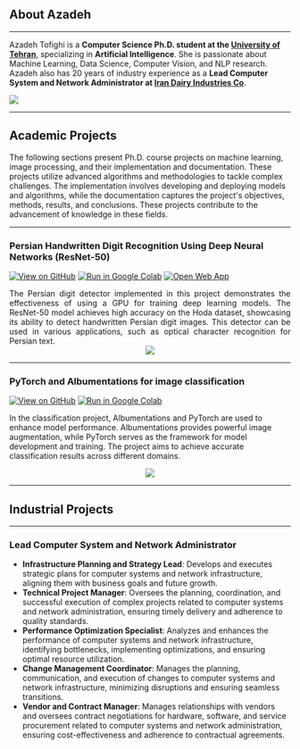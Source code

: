 ## About Azadeh
---
Azadeh Tofighi is a **Computer Science Ph.D. student at the [University of Tehran](https://ut.ac.ir/en)**, specializing in **Artificial Intelligence**. She is passionate about Machine Learning, Data Science, Computer Vision, and NLP research. Azadeh also has 20 years of industry experience as a **Lead Computer System and Network Administrator at [Iran Dairy Industries Co](https://pegahexport.com/)**. 

[![](https://img.shields.io/badge/LinkedIn-Connect%20with%20Azadeh-blue?logo=LinkedIn&style=social)](https://www.linkedin.com/in/aztofighi/)

---
## Academic Projects

The following sections present Ph.D. course projects on machine learning, image processing, and their implementation and documentation. These projects utilize advanced algorithms and methodologies to tackle complex challenges. The implementation involves developing and deploying models and algorithms, while the documentation captures the project's objectives, methods, results, and conclusions. These projects contribute to the advancement of knowledge in these fields.

---
### Persian Handwritten Digit Recognition Using Deep Neural Networks (ResNet-50)

[![View on GitHub](https://img.shields.io/badge/GitHub-View_on_GitHub-blue?logo=GitHub)](https://github.com/aztofighi/Persian_Handwritten_Recognition)  [![Run in Google Colab](https://img.shields.io/badge/Colab-Run_in_Google_Colab-blue?logo=Google&logoColor=FDBA18)](https://colab.research.google.com/github/aztofighi/Persian_Handwritten_Recognition/blob/main/Hoda_PyTorch_V1.ipynb) [![Open Web App](https://img.shields.io/badge/Replicate-Open_Web_App-blue?logo=Replicate)](https://replicate.com/aztofighi/persian-digit-detector)

<div style="text-align: justify">The Persian digit detector implemented in this project demonstrates the effectiveness of using a GPU for training deep learning models. The ResNet-50 model achieves high accuracy on the Hoda dataset, showcasing its ability to detect handwritten Persian digit images. This detector can be used in various applications, such as optical character recognition for Persian text.</div>

<center><img src="https://replicate.delivery/pbxt/Lp0mSeS28I0KfUpVvTQgLDG8Tp1jO6j2eyu3ZUlrbIu2wIGiA/out.png"/></center>

---
### PyTorch and Albumentations for image classification

[![View on GitHub](https://img.shields.io/badge/GitHub-View_on_GitHub-blue?logo=GitHub)](https://github.com/aztofighi/Image_Augmentation)  [![Run in Google Colab](https://img.shields.io/badge/Colab-Run_in_Google_Colab-blue?logo=Google&logoColor=FDBA18)](https://colab.research.google.com/github/aztofighi/Image_Augmentation/blob/main/Image_Augmentation_Using_Albumentations_for_Classification_Example_1.ipynb)


In the classification project, Albumentations and PyTorch are used to enhance model performance. Albumentations provides powerful image augmentation, while PyTorch serves as the framework for model development and training. The project aims to achieve accurate classification results across different domains.

<center><img src="https://i.imgur.com/cUtr14i.png"/></center>

---
## Industrial Projects

---
### Lead Computer System and Network Administrator
 
* **Infrastructure Planning and Strategy Lead**: Develops and executes strategic plans for computer systems and network infrastructure, aligning them with business goals and future growth.
* **Technical Project Manager**: Oversees the planning, coordination, and successful execution of complex projects related to computer systems and network administration, ensuring timely delivery and adherence to quality standards.
* **Performance Optimization Specialist**: Analyzes and enhances the performance of computer systems and network infrastructure, identifying bottlenecks, implementing optimizations, and ensuring optimal resource utilization.
* **Change Management Coordinator**: Manages the planning, communication, and execution of changes to computer systems and network infrastructure,  minimizing disruptions and ensuring seamless transitions.
* **Vendor and Contract Manager**: Manages relationships with vendors and oversees contract negotiations for hardware, software, and service procurement related to computer systems and network administration, ensuring cost-effectiveness and adherence to contractual agreements.
